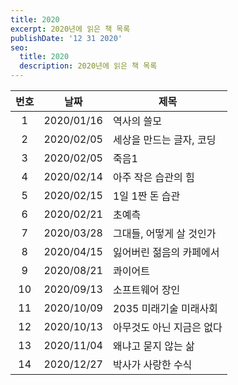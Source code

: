 ```yaml
---
title: 2020
excerpt: 2020년에 읽은 책 목록
publishDate: '12 31 2020'
seo:
  title: 2020
  description: 2020년에 읽은 책 목록
---
```


| 번호 |    날짜    | 제목                      |
| :--: | :--------: | ------------------------- |
|  1   | 2020/01/16 | 역사의 쓸모               |
|  2   | 2020/02/05 | 세상을 만드는 글자, 코딩  |
|  3   | 2020/02/05 | 죽음1                     |
|  4   | 2020/02/14 | 아주 작은 습관의 힘       |
|  5   | 2020/02/15 | 1일 1짠 돈 습관           |
|  6   | 2020/02/21 | 초예측                    |
|  7   | 2020/03/28 | 그대들, 어떻게 살 것인가  |
|  8   | 2020/04/15 | 잃어버린 젊음의 카페에서  |
|  9   | 2020/08/21 | 콰이어트                  |
|  10  | 2020/09/13 | 소프트웨어 장인           |
|  11  | 2020/10/09 | 2035 미래기술 미래사회    |
|  12  | 2020/10/13 | 아무것도 아닌 지금은 없다 |
|  13  | 2020/11/04 | 왜냐고 묻지 않는 삶       |
|  14  | 2020/12/27 | 박사가 사랑한 수식        |
